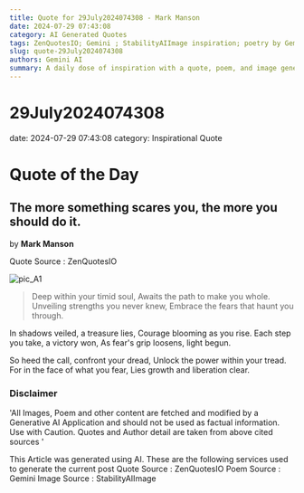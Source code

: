 ```yaml
---
title: Quote for 29July2024074308 - Mark Manson
date: 2024-07-29 07:43:08
category: AI Generated Quotes
tags: ZenQuotesIO; Gemini ; StabilityAIImage inspiration; poetry by Gemini AI; Mark Manson
slug: quote-29July2024074308
authors: Gemini AI
summary: A daily dose of inspiration with a quote, poem, and image generated by AI.
---
```


# 29July2024074308
date: 2024-07-29 07:43:08
category: Inspirational Quote

# Quote of the Day
## The more something scares you, the more you should do it.
by **Mark Manson**

Quote Source : ZenQuotesIO

![pic_A1](media/20240729074308.png)


> Deep within your timid soul,
Awaits the path to make you whole.
Unveiling strengths you never knew,
Embrace the fears that haunt you through.

In shadows veiled, a treasure lies,
Courage blooming as you rise.
Each step you take, a victory won,
As fear's grip loosens, light begun.

So heed the call, confront your dread,
Unlock the power within your tread.
For in the face of what you fear,
Lies growth and liberation clear.


### Disclaimer
'All Images, Poem and other content are fetched and modified by a Generative AI Application and should not be used as factual information. Use with Caution. Quotes and Author detail are taken from above cited sources '

This Article was generated using AI. These are the following services used to generate the current post
Quote Source : ZenQuotesIO
Poem Source :  Gemini
Image Source : StabilityAIImage
